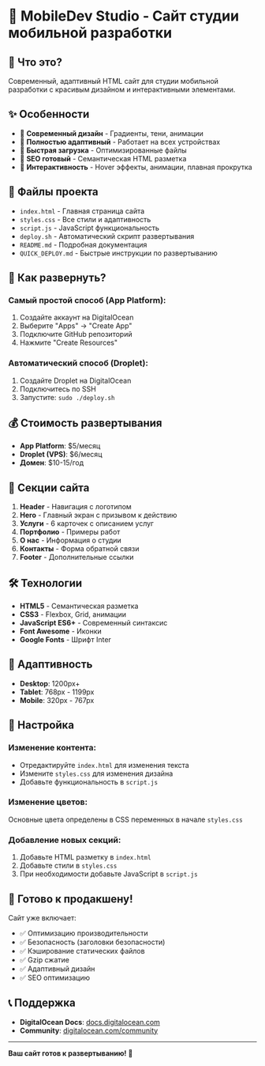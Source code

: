 # 📱 MobileDev Studio - Сайт студии мобильной разработки

## 🎯 Что это?

Современный, адаптивный HTML сайт для студии мобильной разработки с красивым дизайном и интерактивными элементами.

## ✨ Особенности

- 🎨 **Современный дизайн** - Градиенты, тени, анимации
- 📱 **Полностью адаптивный** - Работает на всех устройствах
- 🚀 **Быстрая загрузка** - Оптимизированные файлы
- 🔧 **SEO готовый** - Семантическая HTML разметка
- 💫 **Интерактивность** - Hover эффекты, анимации, плавная прокрутка

## 📁 Файлы проекта

- `index.html` - Главная страница сайта
- `styles.css` - Все стили и адаптивность
- `script.js` - JavaScript функциональность
- `deploy.sh` - Автоматический скрипт развертывания
- `README.md` - Подробная документация
- `QUICK_DEPLOY.md` - Быстрые инструкции по развертыванию

## 🚀 Как развернуть?

### Самый простой способ (App Platform):
1. Создайте аккаунт на DigitalOcean
2. Выберите "Apps" → "Create App"
3. Подключите GitHub репозиторий
4. Нажмите "Create Resources"

### Автоматический способ (Droplet):
1. Создайте Droplet на DigitalOcean
2. Подключитесь по SSH
3. Запустите: `sudo ./deploy.sh`

## 💰 Стоимость развертывания

- **App Platform**: $5/месяц
- **Droplet (VPS)**: $6/месяц
- **Домен**: $10-15/год

## 🎨 Секции сайта

1. **Header** - Навигация с логотипом
2. **Hero** - Главный экран с призывом к действию
3. **Услуги** - 6 карточек с описанием услуг
4. **Портфолио** - Примеры работ
5. **О нас** - Информация о студии
6. **Контакты** - Форма обратной связи
7. **Footer** - Дополнительные ссылки

## 🛠 Технологии

- **HTML5** - Семантическая разметка
- **CSS3** - Flexbox, Grid, анимации
- **JavaScript ES6+** - Современный синтаксис
- **Font Awesome** - Иконки
- **Google Fonts** - Шрифт Inter

## 📱 Адаптивность

- **Desktop**: 1200px+
- **Tablet**: 768px - 1199px
- **Mobile**: 320px - 767px

## 🔧 Настройка

### Изменение контента:
- Отредактируйте `index.html` для изменения текста
- Измените `styles.css` для изменения дизайна
- Добавьте функциональность в `script.js`

### Изменение цветов:
Основные цвета определены в CSS переменных в начале `styles.css`

### Добавление новых секций:
1. Добавьте HTML разметку в `index.html`
2. Добавьте стили в `styles.css`
3. При необходимости добавьте JavaScript в `script.js`

## 🚀 Готово к продакшену!

Сайт уже включает:
- ✅ Оптимизацию производительности
- ✅ Безопасность (заголовки безопасности)
- ✅ Кэширование статических файлов
- ✅ Gzip сжатие
- ✅ Адаптивный дизайн
- ✅ SEO оптимизацию

## 📞 Поддержка

- **DigitalOcean Docs**: [docs.digitalocean.com](https://docs.digitalocean.com)
- **Community**: [digitalocean.com/community](https://digitalocean.com/community)

---

**Ваш сайт готов к развертыванию! 🎉**

